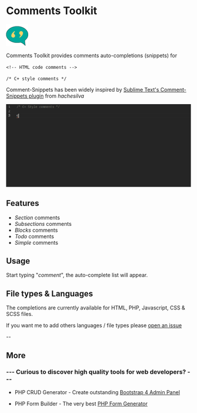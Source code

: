 # Comments Toolkit

![Comments Toolkit Logo](comments-toolkit-logo.png)

Comments Toolkit provides comments auto-completions (snippets) for

`<!-- HTML code comments -->`

`/* C+ style comments */`

Comment-Snippets has been widely inspired by [Sublime Text's Comment-Snippets plugin](https://github.com/hachesilva/Comment-Snippets) from *hachesilva*

![Comments Toolkit Completions Preview](vsc-comment-toolkit.gif)

## Features

- *Section* comments
- *Subsections* comments
- *Blocks* comments
- *Todo* comments
- *Simple* comments

## Usage

Start typing "*comment*", the auto-complete list will appear.

## File types & Languages

The completions are currently available for HTML, PHP, Javascript, CSS & SCSS files.

If you want me to add others languages / file types please [open an issue](https://github.com/migliori/vsc-comments-toolkit/issues)

--

## More

### --- Curious to discover high quality tools for web developers? ---

- PHP CRUD Generator - Create outstanding [Bootstrap 4 Admin Panel](https://www.phpcrudgenerator.com)

- PHP Form Builder - The very best [PHP Form Generator](https://www.phpformbuilder.pro)
